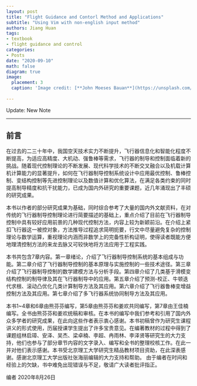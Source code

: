 ```yaml
---
layout: post
title: "Flight Guidance and Contorl Method and Applications"
subtitle: "Using Vim with non-english input method"
authors: Jiang Huan
tags: 
- textbook
- flight guidance and control
categories: 
- Posts 
date: "2020-09-10"
math: false
diagram: true
image: 
  placement: 3
  caption: 'Image credit: [**John Moeses Bauan**](https://unsplash.com/photos/OGZtQF8iC0g)' 
  
---
```


Update: New Note

---

## 前言
在过去的二三十年中，我国空天技术实力不断提升，飞行器信息化和智能化程度不断提高，为适应高精度、大机动、强鲁棒等需求，飞行器的制导和控制面临着新的挑战。随着现代控制理论的不断发展、现代科学技术的不断交叉融合以及机载计算机计算能力的显著提升，如何在飞行器制导控制系统设计中应用最优控制、鲁棒控制、变结构控制等先进控制理论以及数值计算和优化算法，在满足各类约束的同时提高制导精度和抗干扰能力，已成为国内外研究的重要课题，近几年涌现出了丰硕的研究成果。

本书以作者的部分研究成果为基础，同时综合参考了大量的国内外文献资料，在对传统的飞行器制导控制理论进行简要描述的基础上，重点介绍了目前在飞行器制导控制中具有较好应用前景的几种现代控制方法，内容上较为新颖前沿。在介绍上紧扣飞行器这一被控对象，方法推导过程追求简明扼要，行文中尽量避免复杂的控制理论与数学运算，重视理论内涵而非数学上的完备性析构证明，使得读者既能方便地理清控制方法的来龙去脉又可较快地将方法应用于工程实践。

本书共包含7章内容。第一章绪论，介绍了飞行器制导控制系统的基本组成与功能。第二章介绍了飞行器制导控制的基本原理与实施控制的一些技术途径。第三章介绍了飞行器制导控制的数学建模方法与分析手段。第四章介绍了几类基于滑模变结构控制的制导律及其在飞行器制导中的应用。第五章介绍了预测-校正、牛顿迭代求根、滚动凸优化几类计算制导方法及其应用。第六章介绍了飞行器鲁棒变增益控制方法及其应用。第七章介绍了多飞行器系统协同制导方法及其应用。 

本书1~4章和6章由熊芬芬编写，第5章由熊芬芬和姜欢共同编写，第7章由王佳楠编写。全书由熊芬芬和姜欢统稿和审核。在本书的编写中我们参考和引用了国内外众多学者的研究成果，在此向这些作者表示衷心感谢。本书初稿曾作为研究生课程讲义的形式使用，历届授课学生提出了许多宝贵意见。在编著教材的过程中得到了课题组林启璋、安泽、吴杰、梁卓楠、李超、冉雨林、李泽贤等研究生的大力支持，他们也参与了部分章节内容的文字录入、编写和全书的整理校核工作。在此一并对他们表示感谢。本书受北京理工大学研究生精品教材项目资助，在此深表感谢。感谢北京理工大学出版社张海丽编辑的大力支持和帮助。
由于编者在时间和经验上的欠缺，书中难免出现错误与不足，敬请广大读者批评指正。

编者
2020年8月26日



